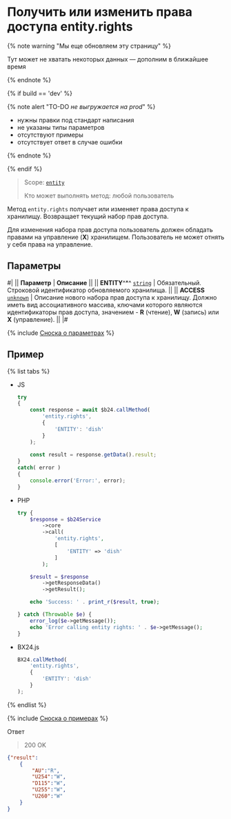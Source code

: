 # Получить или изменить права доступа entity.rights

{% note warning "Мы еще обновляем эту страницу" %}

Тут может не хватать некоторых данных — дополним в ближайшее время

{% endnote %}

{% if build == 'dev' %}

{% note alert "TO-DO _не выгружается на prod_" %}

- нужны правки под стандарт написания
- не указаны типы параметров
- отсутствуют примеры
- отсутствует ответ в случае ошибки

{% endnote %}

{% endif %}

> Scope: [`entity`](../../scopes/permissions.md)
>
> Кто может выполнять метод: любой пользователь

Метод `entity.rights` получает или изменяет права доступа к хранилищу. Возвращает текущий набор прав доступа.

Для изменения набора прав доступа пользователь должен обладать правами на управление (**Х**) хранилищем. Пользователь не может отнять у себя права на управление.

## Параметры

#|
|| **Параметр** | **Описание** ||
|| **ENTITY**^*^
[`string`](../../data-types.md) | Обязательный. Строковой идентификатор обновляемого хранилища. ||
|| **ACCESS**
[`unknown`](../../data-types.md) | Описание нового набора прав доступа к хранилищу. 
Должно иметь вид ассоциативного массива, ключами которого являются идентификаторы прав доступа, значением - **R** (чтение), **W** (запись) или **X** (управление). ||
|#

{% include [Сноска о параметрах](../../../_includes/required.md) %}

## Пример

{% list tabs %}

- JS


    ```js
    try
    {
    	const response = await $b24.callMethod(
    		'entity.rights',
    		{
    			'ENTITY': 'dish'
    		}
    	);
    	
    	const result = response.getData().result;
    }
    catch( error )
    {
    	console.error('Error:', error);
    }
    ```

- PHP


    ```php
    try {
        $response = $b24Service
            ->core
            ->call(
                'entity.rights',
                [
                    'ENTITY' => 'dish'
                ]
            );
    
        $result = $response
            ->getResponseData()
            ->getResult();
    
        echo 'Success: ' . print_r($result, true);
    
    } catch (Throwable $e) {
        error_log($e->getMessage());
        echo 'Error calling entity rights: ' . $e->getMessage();
    }
    ```

- BX24.js

    ```javascript
    BX24.callMethod(
        'entity.rights',
        {
            'ENTITY': 'dish'
        }
    );
    ```

{% endlist %}

{% include [Сноска о примерах](../../../_includes/examples.md) %}

Ответ

> 200 OK
```json
{"result":
    {
        "AU":"R",
        "U254":"W",
        "D115":"W",
        "U255":"W",
        "U260":"W"
    }
}
```